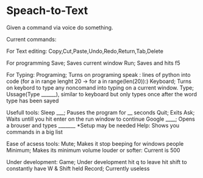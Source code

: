 # Speach-to-Text
Given a command via voice do something.

Current commands:

For Text editing:
Copy,Cut,Paste,Undo,Redo,Return,Tab,Delete

For programming
Save; Saves current window
Run; Saves and hits f5

For Typing:
Programing; Turns on programing speak : lines of python into code (for a in range lenght 20 -> for a in range(len(20)):)
Keyboard; Turns on keybord to type any noncomand into typing on a current window.
Type; Ussage(Type ______), similar to keyboard but only types once after the word type has been sayed 

Usefull tools:
Sleep ___; Pauses the program for __ seconds
Quit; Exits
Ask; Waits untill you hit enter on the run window to continue
Google ____; Opens a brouser and types _______ *Setup may be needed
Help: Shows you commands in a big list

Ease of acsess tools:
Mute; Makes it stop beeping for windows people
Minimum; Makes its minimum volume louder or softer: Current is 500

Under development:
Game; Under development hit q to leave hit shift to constantly have W & Shift held 
Record; Currently useless
